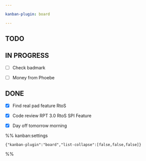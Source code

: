 ```yaml
---

kanban-plugin: board

---
```


## TODO



## IN PROGRESS

- [ ] Check badmark
- [ ] Money from Phoebe


## DONE

- [x] Find real pad feature RtoS
- [x] Code review RPT 3.0 RtoS SPI Feature
- [x] Day off tomorrow morning




%% kanban:settings
```
{"kanban-plugin":"board","list-collapse":[false,false,false]}
```
%%